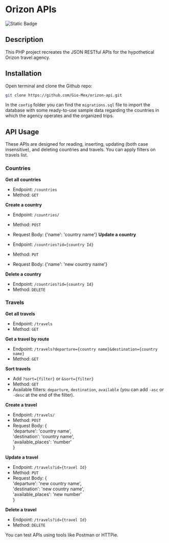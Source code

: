   # Orizon APIs

![Static Badge](https://img.shields.io/badge/PHP-black?style=for-the-badge&logo=PHP)

## Description

This PHP project recreates the JSON RESTful APIs for the hypothetical Orizon travel agency.

## Installation

Open terminal and clone the Github repo:

```bash
git clone https://github.com/Gio-Mex/orizon-api.git
```

In the ```config``` folder you can find the ```migrations.sql``` file to import the database with some ready-to-use sample data regarding the countries in which the agency operates and the organized trips.

## API Usage

These APIs are designed for reading, inserting, updating (both case insensitive), and deleting countries and travels. You can apply filters on travels list.

### Countries

**Get all countries**

- Endpoint: `/countries`
- Method: `GET`

**Create a country**

- Endpoint: `/countries/`
- Method: `POST`
- Request Body: {'name': 'country name'}
**Update a country**

- Endpoint: `/countries?id={country Id}`
- Method: `PUT`
- Request Body: {'name': 'new country name'}

**Delete a country**

- Endpoint: `/countries?id={country Id}`
- Method: `DELETE`

### Travels

**Get all travels**

- Endpoint: `/travels`
- Method: `GET`

**Get a travel by route**

- Endpoint: `/travels?departure={country name}&destination={country name}`
- Method: `GET`

**Sort travels**

- Add `?sort={filter}` or `&sort={filter}`
- Method: `GET`
- Available filters: `departure`, `destination`, `available` (you can add `-asc` or `-desc` at the end of the filter).

**Create a travel**

- Endpoint: `/travels/`
- Method: `POST`
- Request Body: {   
  'departure': 'country name',  
  'destination': 'country name',  
  'available_places': 'number'   
  }

**Update a travel**

- Endpoint: `/travels?id={travel Id}`
- Method: `PUT`
- Request Body: {   
  'departure': 'new country name',  
  'destination': 'new country name',  
  'available_places': 'new number'  
  }

**Delete a travel**

- Endpoint: `/travels?id={travel Id}`
- Method: `DELETE`

You can test APIs using tools like Postman or HTTPie.